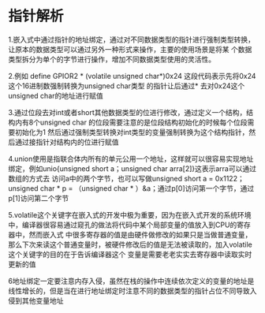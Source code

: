 # 指针解析
1.嵌入式中通过指针的地址绑定，通过对不同数据类型的指针进行强制类型转换，让原本的数据类型可以通过另外一种形式来操作，主要的使用场景是将某
个数据类型拆分为单个的字节进行操作，增加不同数据类型使用的灵活性。

2.例如 define GPIOR2 * (volatile unsigned char*)0x24 这段代码表示先将0x24这个16进制数强制转换为unsigned char类型
的指针让后通过* 去对0x24这个unsigned char的地址进行赋值

3.通过位段去对int或者short其他数据类型的位进行修改，通过定义一个结构，结构内有8个unsigned char 的位段需要注意的是位段结构初始化的时候每个位段需要初始化为1
然后通过强制类型转换对int类型的变量强制转换为这个结构指针，然后通过接指针对结构内的位进行赋值

4.union使用是指联合体内所有的单元公用一个地址，这样就可以很容易实现地址绑定，例如unio{unsigned short a；unsigned char arra[2]}这表示arra可以通过数组的方式去
访问a中的两个字节，也可以写做unsigned short a = 0x1122；unsigned char * p = （unsigned char * ）&a；通过p[0]访问第一个字节，通过p[1]访问第二个字节

5.volatile这个关键字在嵌入式的开发中极为重要，因为在嵌入式开发的系统环境中，编译器很容易通过窥孔的做法将代码中某个局部变量的值放入到CPU的寄存器中，然而嵌入式
中很多寄存器的值是由硬件做修改的如果只是当做普通变量，那么下次来读这个普通变量时，被硬件修改后的值是无法被读取的，加入volatile这个关键字的目的在于告诉编译器这个
变量是需要老老实实去寄存器中读取实时更新的值

6地址绑定一定要注意内存入侵，虽然在栈的操作中连续依次定义的变量的地址是线性增长的，但是当在进行地址绑定时注意不同的数据类型的指针占位不同导致入侵到其他变量地址

